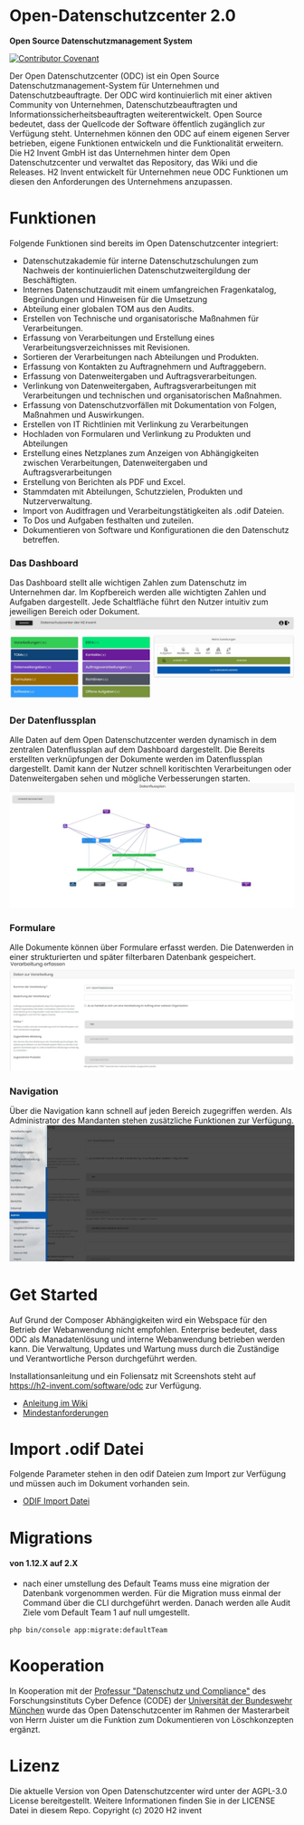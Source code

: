 # Open-Datenschutzcenter 2.0
__Open Source Datenschutzmanagement System__

[![Contributor Covenant](https://img.shields.io/badge/Contributor%20Covenant-v2.0%20adopted-ff69b4.svg)](code_of_conduct.md)

Der Open Datenschutzcenter (ODC) ist ein Open Source Datenschutzmanagement-System für Unternehmen und Datenschutzbeauftragte. Der ODC wird kontinuierlich mit einer aktiven Community von Unternehmen, Datenschutzbeauftragten und Informationssicherheitsbeauftragten weiterentwickelt. Open Source bedeutet, dass der Quellcode der Software öffentlich zugänglich zur Verfügung steht. Unternehmen können den ODC auf einem eigenen Server betrieben, eigene Funktionen entwickeln und die Funktionalität erweitern. Die H2 Invent GmbH ist das Unternehmen hinter dem Open Datenschutzcenter und verwaltet das Repository, das Wiki und die Releases. H2 Invent entwickelt für Unternehmen neue ODC Funktionen um diesen den Anforderungen des Unternehmens anzupassen.

# Funktionen
Folgende Funktionen sind bereits im Open Datenschutzcenter integriert:
* Datenschutzakademie für interne Datenschutzschulungen zum Nachweis der kontinuierlichen Datenschutzweitergildung der Beschäftigten.
* Internes Datenschutzaudit mit einem umfangreichen Fragenkatalog, Begründungen und Hinweisen für die Umsetzung
* Abteilung einer globalen TOM aus den Audits.
* Erstellen von Technische und organisatorische Maßnahmen für Verarbeitungen.
* Erfassung von Verarbeitungen und Erstellung eines Verarbeitungsverzeichnisses mit Revisionen.
* Sortieren der Verarbeitungen nach Abteilungen und Produkten.
* Erfassung von Kontakten zu Auftragnehmern und Auftraggebern.
* Erfassung von Datenweitergaben und Auftragsverarbeitungen.
* Verlinkung von Datenweitergaben, Auftragsverarbeitungen mit Verarbeitungen und technischen und organisatorischen Maßnahmen.
* Erfassung von Datenschutzvorfällen mit Dokumentation von Folgen, Maßnahmen und Auswirkungen.
* Erstellen von IT Richtlinien mit Verlinkung zu Verarbeitungen
* Hochladen von Formularen und Verlinkung zu Produkten und Abteilungen
* Erstellung eines Netzplanes zum Anzeigen von Abhängigkeiten zwischen Verarbeitungen, Datenweitergaben und Auftragsverarbeitungen
* Erstellung von Berichten als PDF und Excel.
* Stammdaten mit Abteilungen, Schutzzielen, Produkten und Nutzerverwaltung.
* Import von Auditfragen und Verarbeitungstätigkeiten als .odif Dateien.
* To Dos und Aufgaben festhalten und zuteilen.
* Dokumentieren von Software und Konfigurationen die den Datenschutz betreffen.

### Das Dashboard
Das Dashboard stellt alle wichtigen Zahlen zum Datenschutz im Unternehmen dar. Im Kopfbereich werden alle wichtigten Zahlen und Aufgaben dargestellt. Jede Schaltfläche führt den Nutzer intuitiv zum jeweiligen Bereich oder Dokument.
![Dashboard](docs/images/dashboard-heading.jpg)


### Der Datenflussplan
Alle Daten auf dem Open Datenschutzcenter werden dynamisch in dem zentralen Datenflussplan auf dem Dashboard dargestellt. Die Bereits erstellten verknüpfungen der Dokumente werden im Datenflussplan dargestellt. Damit kann der Nutzer schnell koritischten Verarbeitungen oder Datenweitergaben sehen und mögliche Verbesserungen starten.
![Dataflow](docs/images/interactiv-dataflow-chart.jpg)

### Formulare
Alle Dokumente können über Formulare erfasst werden. Die Datenwerden in einer strukturierten und später filterbaren Datenbank gespeichert.
![Forms](docs/images/creation.jpg)


### Navigation
Über die Navigation kann schnell auf jeden Bereich zugegriffen werden. Als Administrator des Mandanten stehen zusätzliche Funktionen zur Verfügung.
![Navigation](docs/images/navigation.jpg)



# Get Started
Auf Grund der Composer Abhängigkeiten wird ein Webspace für den Betrieb der Webanwendung nicht empfohlen. Enterprise bedeutet, dass ODC als Manadatenlösung und interne Webanwendung betrieben werden kann. Die Verwaltung, Updates und Wartung muss durch die Zuständige und Verantwortliche Person durchgeführt werden.

Installationsanleitung und ein Foliensatz mit Screenshots steht auf https://h2-invent.com/software/odc zur Verfügung.
* [Anleitung im Wiki](https://github.com/H2-invent/open-datenschutzcenter/wiki/Get-Started)
* [Mindestanforderungen](https://github.com/H2-invent/open-datenschutzcenter/wiki/Mindestanforderungen-an-den-Server)
# Import .odif Datei
Folgende Parameter stehen in den odif Dateien zum Import zur Verfügung und müssen auch im Dokument vorhanden sein.

* [ODIF Import Datei](https://github.com/H2-invent/open-datenschutzcenter/wiki/ODIF-Datei)

# Migrations
#### von 1.12.X auf 2.X
* nach einer umstellung des Default Teams muss eine migration der Datenbank vorgenommen werden. Für die Migration muss einmal der Command über die CLI durchgeführt werden.
Danach werden alle Audit Ziele vom Default Team 1 auf null umgestellt.
````
php bin/console app:migrate:defaultTeam
````

# Kooperation
In Kooperation mit der [Professur "Datenschutz und Compliance"](https://www.unibw.de/datcom) des Forschungsinstituts Cyber Defence (CODE) der [Universität der Bundeswehr München](https://www.unibw.de/home) wurde das Open Datenschutzcenter im Rahmen der Masterarbeit von Herrn Juister um die Funktion zum Dokumentieren von Löschkonzepten ergänzt.

# Lizenz
Die aktuelle Version von Open Datenschutzcenter wird unter der AGPL-3.0 License bereitgestellt. Weitere Informationen finden Sie in der LICENSE Datei in diesem Repo.
Copyright (c) 2020 H2 invent
